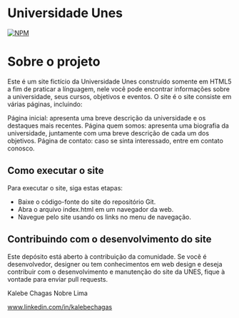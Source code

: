 #  Universidade Unes
[![NPM](https://img.shields.io/npm/l/react)](https://github.com/kalebechagas/Projeto-Unes/blob/main/LICENSE)

# Sobre o projeto
Este é um site fictício da Universidade Unes construído somente em HTML5 a fim de praticar a línguagem, nele você pode encontrar informações sobre a universidade, seus cursos, objetivos e eventos. O site é o site consiste em várias páginas, incluindo:

Página inicial: apresenta uma breve descrição da universidade e os destaques mais recentes.
Página quem somos: apresenta uma biografia da universidade, juntamente com uma breve descrição de cada um dos objetivos.
Página de contato: caso se sinta interessado, entre em contato conosco.

## Como executar o site
Para executar o site, siga estas etapas:

- Baixe o código-fonte do site do repositório Git.
- Abra o arquivo index.html em um navegador da web.
- Navegue pelo site usando os links no menu de navegação.

## Contribuindo com o desenvolvimento do site
Este depósito está aberto à contribuição da comunidade. Se você é desenvolvedor, designer ou tem conhecimentos em web design e deseja contribuir com o desenvolvimento e manutenção do site da UNES, fique à vontade para enviar pull requests.

Kalebe Chagas Nobre Lima

www.linkedin.com/in/kalebechagas
